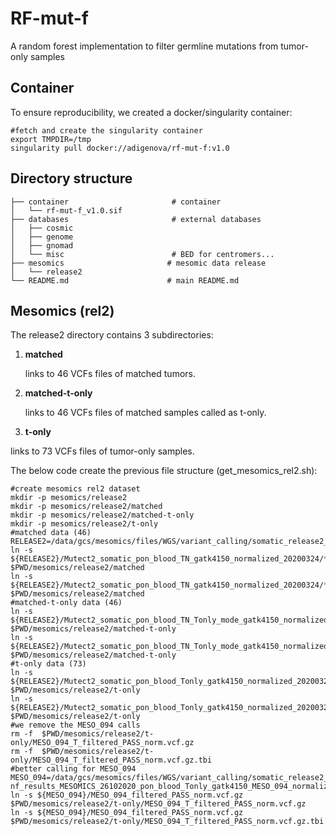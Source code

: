 # RF-mut-f
A random forest implementation to filter germline mutations from tumor-only samples

## Container
To ensure reproducibility, we created a docker/singularity container:

```
#fetch and create the singularity container
export TMPDIR=/tmp
singularity pull docker://adigenova/rf-mut-f:v1.0
```


## Directory structure

```
├── container						# container
│   └── rf-mut-f_v1.0.sif	
├── databases						# external databases
│   ├── cosmic					
│   ├── genome
│   ├── gnomad
│   └── misc						# BED for centromers...
├── mesomics					   # mesomic data release
│   └── release2
└── README.md					   # main README.md	
```


## Mesomics (rel2)

The release2 directory contains 3 subdirectories:


1. **matched**
 
	links to 46 VCFs files of matched tumors.
	
2. **matched-t-only**
 
   links to 46 VCFs files of matched samples called as t-only.
   	  
3. **t-only**
  
 links to 73 VCFs files of tumor-only samples.
 
 	
The below code create the previous file structure (get_mesomics_rel2.sh):

```
#create mesomics rel2 dataset
mkdir -p mesomics/release2
mkdir -p mesomics/release2/matched
mkdir -p mesomics/release2/matched-t-only
mkdir -p mesomics/release2/t-only
#matched data (46)
RELEASE2=/data/gcs/mesomics/files/WGS/variant_calling/somatic_release2_26032020/intermediate_files/normalized_calling
ln -s ${RELEASE2}/Mutect2_somatic_pon_blood_TN_gatk4150_normalized_20200324/*_norm.vcf.gz $PWD/mesomics/release2/matched        
ln -s ${RELEASE2}/Mutect2_somatic_pon_blood_TN_gatk4150_normalized_20200324/*_norm.vcf.gz.tbi $PWD/mesomics/release2/matched
#matched-t-only data (46)
ln -s ${RELEASE2}/Mutect2_somatic_pon_blood_TN_Tonly_mode_gatk4150_normalized_20200324/*_norm.vcf.gz $PWD/mesomics/release2/matched-t-only
ln -s ${RELEASE2}/Mutect2_somatic_pon_blood_TN_Tonly_mode_gatk4150_normalized_20200324/*_norm.vcf.gz.tbi $PWD/mesomics/release2/matched-t-only
#t-only data (73)
ln -s ${RELEASE2}/Mutect2_somatic_pon_blood_Tonly_gatk4150_normalized_20200325/*_norm.vcf.gz $PWD/mesomics/release2/t-only
ln -s ${RELEASE2}/Mutect2_somatic_pon_blood_Tonly_gatk4150_normalized_20200325/*_norm.vcf.gz.tbi $PWD/mesomics/release2/t-only
#we remove the MESO_094 calls
rm -f  $PWD/mesomics/release2/t-only/MESO_094_T_filtered_PASS_norm.vcf.gz
rm -f  $PWD/mesomics/release2/t-only/MESO_094_T_filtered_PASS_norm.vcf.gz.tbi
#better calling for MESO_094
MESO_094=/data/gcs/mesomics/files/WGS/variant_calling/somatic_release2_MESO_094_28102020/intermediate_files/Mutect2-nf_results_MESOMICS_26102020_pon_blood_Tonly_gatk4150_MESO_094_normalized
ln -s ${MESO_094}/MESO_094_filtered_PASS_norm.vcf.gz $PWD/mesomics/release2/t-only/MESO_094_T_filtered_PASS_norm.vcf.gz
ln -s ${MESO_094}/MESO_094_filtered_PASS_norm.vcf.gz $PWD/mesomics/release2/t-only/MESO_094_T_filtered_PASS_norm.vcf.gz.tbi
```	

